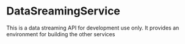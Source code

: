 # DataSreamingService
This  is a data streaming API for development use only. It provides an environment for building the other services 
